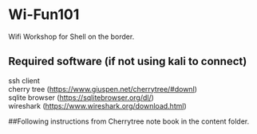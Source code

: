 # Wi-Fun101
 Wifi Workshop for Shell on the border.
 
 
## Required software (if not using kali to connect)
ssh client \
cherry tree (https://www.giuspen.net/cherrytree/#downl) \
sqlite browser (https://sqlitebrowser.org/dl/) \
wireshark (https://www.wireshark.org/download.html)

##Following instructions from Cherrytree note book in the content folder.
